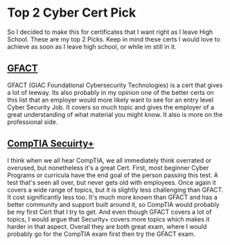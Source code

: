 # Top 2 Cyber Cert Pick
So I decided to make this for certificates that I want right as I leave High School. These are my top 2 Picks. Keep in mind these certs I would love to achieve as soon as I leave high school, or while im still in it.
## [GFACT](https://www.giac.org/certifications/foundational-cybersecurity-technologies-gfact/)
GFACT (GIAC Foundational Cybersecurity Technologies) is a cert that gives a lot of leeway. Its also probably in my opinion one of the better certs on this list that an employer would more likely want to see for an entry level Cyber Security Job. It covers so much topic and gives the employer of a great understanding of what material you might know. It also is more on the professional side. 
## [CompTIA Secuirty+](https://www.comptia.org/certifications/security)
I think when we all hear CompTIA, we all immediately think overrated or overused, but nonetheless it's a great Cert. First, most beginner Cyber Programs or curricula have the end goal of the person passing this test. A test that's seen all over, but never gets old with employees. Once again it covers a wide range of topics, but it is slightly less challenging than GFACT. It cost significantly less too. It's much more known than GFACT and has a better community and support built around it, so CompTIA would probably be my first Cert that I try to get. And even though GFACT covers a lot of topics, I would argue that Security+ covers more topics which makes it harder in that aspect. 
Overall they are both great exam, where I would probably go for the CompTIA exam first then try the GFACT exam. 
